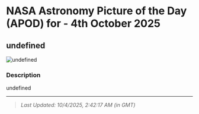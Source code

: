 
# NASA Astronomy Picture of the Day (APOD) for - 4th October 2025
## undefined

![undefined](undefined)

### Description
undefined

---
> _Last Updated: 10/4/2025, 2:42:17 AM (in GMT)_
